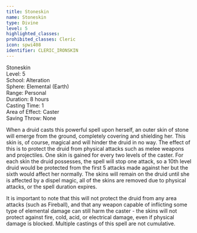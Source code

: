 ```yaml
---
title: Stoneskin
name: Stoneskin
type: Divine
level: 5
highlighted_classes: 
prohibited_classes: Cleric
icon: spwi408
identifier: CLERIC_IRONSKIN
---
```

Stoneskin  
Level: 5  
School: Alteration  
Sphere: Elemental (Earth)  
Range: Personal  
Duration: 8 hours  
Casting Time: 1  
Area of Effect: Caster  
Saving Throw: None  
  
When a druid casts this powerful spell upon herself, an outer skin of stone will emerge from the ground, completely covering and shielding her. This skin is, of course, magical and will hinder the druid in no way. The effect of this is to protect the druid from physical attacks such as melee weapons and projectiles. One skin is gained for every two levels of the caster. For each skin the druid possesses, the spell will stop one attack, so a 10th level druid would be protected from the first 5 attacks made against her but the sixth would affect her normally. The skins will remain on the druid until she is affected by a dispel magic, all of the skins are removed due to physical attacks, or the spell duration expires.  
  
It is important to note that this will not protect the druid from any area attacks (such as Fireball), and that any weapon capable of inflicting some type of elemental damage can still harm the caster - the skins will not protect against fire, cold, acid, or electrical damage, even if physical damage is blocked. Multiple castings of this spell are not cumulative.  
